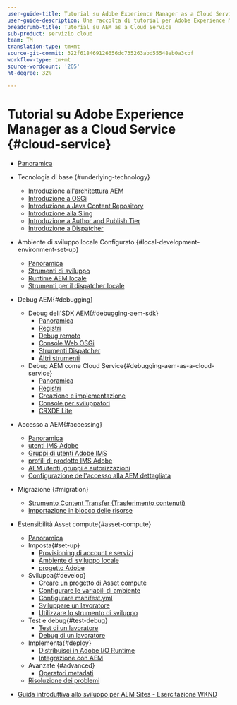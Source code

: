 ```yaml
---
user-guide-title: Tutorial su Adobe Experience Manager as a Cloud Service
user-guide-description: Una raccolta di tutorial per Adobe Experience Manager as a Cloud Service.
breadcrumb-title: Tutorial su AEM as a Cloud Service
sub-product: servizio cloud
team: TM
translation-type: tm+mt
source-git-commit: 322f618469126656dc735263abd55548eb0a3cbf
workflow-type: tm+mt
source-wordcount: '205'
ht-degree: 32%

---
```



# Tutorial su Adobe Experience Manager as a Cloud Service {#cloud-service}

+ [Panoramica](./overview.md)
+ Tecnologia di base {#underlying-technology}
   + [Introduzione all&#39;architettura AEM](./underlying-technology/introduction-architecture.md)
   + [Introduzione a OSGi](./underlying-technology/introduction-osgi.md)
   + [Introduzione a Java Content Repository](./underlying-technology/introduction-jcr.md)
   + [Introduzione alla Sling](./underlying-technology/introduction-sling.md)
   + [Introduzione a Author and Publish Tier](./underlying-technology/introduction-author-publish.md)
   + [Introduzione a Dispatcher](./underlying-technology/introduction-dispatcher.md)
+ Ambiente di sviluppo locale Configurato {#local-development-environment-set-up}
   + [Panoramica](./local-development-environment/overview.md)
   + [Strumenti di sviluppo](./local-development-environment/development-tools.md)
   + [Runtime AEM locale](./local-development-environment/aem-runtime.md)
   + [Strumenti per il dispatcher locale](./local-development-environment/dispatcher-tools.md)
+ Debug AEM{#debugging}
   + Debug dell&#39;SDK AEM{#debugging-aem-sdk}
      + [Panoramica](./debugging/aem-sdk-local-quickstart/overview.md)
      + [Registri](./debugging/aem-sdk-local-quickstart/logs.md)
      + [Debug remoto](./debugging/aem-sdk-local-quickstart/remote-debugging.md)
      + [Console Web OSGi](./debugging/aem-sdk-local-quickstart/osgi-web-consoles.md)
      + [Strumenti Dispatcher](./debugging/aem-sdk-local-quickstart/dispatcher-tools.md)
      + [Altri strumenti](./debugging/aem-sdk-local-quickstart/other-tools.md)
   + Debug AEM come Cloud Service{#debugging-aem-as-a-cloud-service}
      + [Panoramica](./debugging/cloud-service/overview.md)
      + [Registri](./debugging/cloud-service/logs.md)
      + [Creazione e implementazione](./debugging/cloud-service/build-and-deployment.md)
      + [Console per sviluppatori](./debugging/cloud-service/developer-console.md)
      + [CRXDE Lite](./debugging/cloud-service/crxde-lite.md)
+ Accesso a AEM{#accessing}
   + [Panoramica](./accessing/overview.md)
   + [ utenti IMS Adobe](./accessing/adobe-ims-users.md)
   + [Gruppi di utenti  Adobe IMS](./accessing/adobe-ims-user-groups.md)
   + [ profili di prodotto IMS Adobe](./accessing/adobe-ims-product-profiles.md)
   + [AEM utenti, gruppi e autorizzazioni](./accessing/aem-users-groups-and-permissions.md)
   + [Configurazione dell&#39;accesso alla AEM dettagliata](./accessing/walk-through.md)
+ Migrazione {#migration}
   + [Strumento Content Transfer (Trasferimento contenuti) ](./migration/content-transfer-tool.md)
   + [Importazione in blocco delle risorse](./migration/bulk-import.md)
+ Estensibilità  Asset compute{#asset-compute}
   + [Panoramica](./asset-compute/overview.md)
   + Imposta{#set-up}
      + [Provisioning di account e servizi](./asset-compute/set-up/accounts-and-services.md)
      + [Ambiente di sviluppo locale](./asset-compute/set-up/development-environment.md)
      + [ progetto Adobe](./asset-compute/set-up/firefly.md)
   + Sviluppa{#develop}
      + [Creare un progetto di Asset compute ](./asset-compute/develop/project.md)
      + [Configurare le variabili di ambiente](./asset-compute/develop/environment-variables.md)
      + [Configurare manifest.yml](./asset-compute/develop/manifest.md)
      + [Sviluppare un lavoratore](./asset-compute/develop/worker.md)
      + [Utilizzare lo strumento di sviluppo](./asset-compute/develop/development-tool.md)
   + Test e debug{#test-debug}
      + [Test di un lavoratore](./asset-compute/test-debug/test.md)
      + [Debug di un lavoratore](./asset-compute/test-debug/debug.md)
   + Implementa{#deploy}
      + [Distribuisci in Adobe I/O Runtime](./asset-compute/deploy/runtime.md)
      + [Integrazione con AEM](./asset-compute/deploy/processing-profiles.md)
   + Avanzate {#advanced}
      + [Operatori metadati](./asset-compute/advanced/metadata.md)
   + [Risoluzione dei problemi](./asset-compute/troubleshooting.md)

+ [Guida introduttiva allo sviluppo per AEM Sites - Esercitazione WKND](./develop-wknd-tutorial.md)
